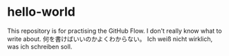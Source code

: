 # hello-world
This repository is for practising the GitHub Flow.
I don't really know what to write about.
何を書けばいいのかよくわからない。
Ich weiß nicht wirklich, was ich schreiben soll.
